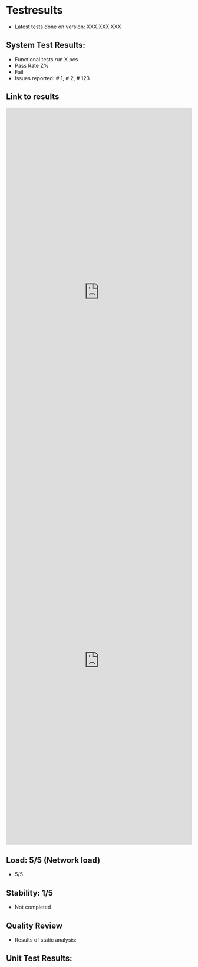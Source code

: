 # Testresults


* Latest tests done on version: XXX.XXX.XXX


## System Test Results:

* Functional tests run X pcs
* Pass Rate Z%
* Fail
* Issues reported: # 1, # 2, # 123

## Link to results

<iframe height="1000" src="http://testlink.labranet.jamk.fi/testlink/lnl.php?apikey=24dd003aac8457938e1778808d65efe331b422290d02d734fe503a60dcf3d01b&tproject_id=2&tplan_id=664&type=charts_basic" style="border: currentColor; border-image: none;" width="100%"></iframe>


<iframe height="1000" src="http://testlink.labranet.jamk.fi/testlink/lib/results/resultsByStatus.php?type=f&apikey=24dd003aac8457938e1778808d65efe331b422290d02d734fe503a60dcf3d01b&tproject_id=2&tplan_id=664&format=0" style="border: currentColor; border-image: none;" width="100%"></iframe>

## Load: 5/5 (Network load)

* 5/5

## Stability: 1/5

* Not completed

## Quality Review

* Results of static analysis:

## Unit Test Results: